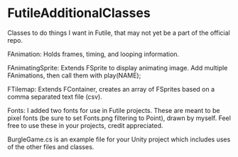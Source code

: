 FutileAdditionalClasses
=======================

Classes to do things I want in Futile, that may not yet be a part of the official repo.

FAnimation: Holds frames, timing, and looping information.

FAnimatingSprite: Extends FSprite to display animating image. Add multiple FAnimations, then call them with play(NAME);

FTilemap: Extends FContainer, creates an array of FSprites based on a comma separated text file (csv).

Fonts: I added two fonts for use in Futile projects. These are meant to be pixel fonts (be sure to set Fonts.png filtering to Point), drawn by myself. Feel free to use these in your projects, credit appreciated.

BurgleGame.cs is an example file for your Unity project which includes uses of the other files and classes.